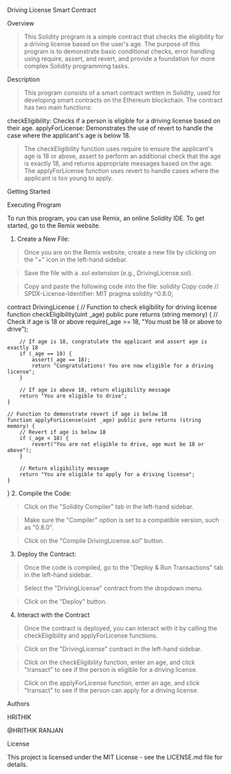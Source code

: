 Driving License Smart Contract

Overview

> This Solidity program is a simple contract that checks the eligibility for a driving license based on the user's age. The purpose of this program is to demonstrate basic conditional checks, error handling using require, assert, and revert, and provide a foundation for more complex Solidity programming tasks.

Description
> This program consists of a smart contract written in Solidity, used for developing smart contracts on the Ethereum blockchain. The contract has two main functions:

checkEligibility: Checks if a person is eligible for a driving license based on their age.
applyForLicense: Demonstrates the use of revert to handle the case where the applicant's age is below 18.
> The checkEligibility function uses require to ensure the applicant's age is 18 or above, assert to perform an additional check that the age is exactly 18, and returns appropriate messages based on the age. The applyForLicense function uses revert to handle cases where the applicant is too young to apply.

Getting Started

Executing Program

To run this program, you can use Remix, an online Solidity IDE. To get started, go to the Remix website.

1. Create a New File:

> Once you are on the Remix website, create a new file by clicking on the "+" icon in the left-hand sidebar.

> Save the file with a .sol extension (e.g., DrivingLicense.sol).

> Copy and paste the following code into the file:
solidity
Copy code
// SPDX-License-Identifier: MIT
pragma solidity ^0.8.0;

contract DrivingLicense {
    // Function to check eligibility for driving license
    function checkEligibility(uint _age) public pure returns (string memory) {
        // Check if age is 18 or above
        require(_age >= 18, "You must be 18 or above to drive");

        // If age is 18, congratulate the applicant and assert age is exactly 18
        if (_age == 18) {
            assert(_age == 18);
            return "Congratulations! You are now eligible for a driving license";
        }

        // If age is above 18, return eligibility message
        return "You are eligible to drive";
    }

    // Function to demonstrate revert if age is below 18
    function applyForLicense(uint _age) public pure returns (string memory) {
        // Revert if age is below 18
        if (_age < 18) {
            revert("You are not eligible to drive, age must be 18 or above");
        }

        // Return eligibility message
        return "You are eligible to apply for a driving license";
    }
}
2. Compile the Code:

> Click on the "Solidity Compiler" tab in the left-hand sidebar.

> Make sure the "Compiler" option is set to a compatible version, such as "0.8.0".

> Click on the "Compile DrivingLicense.sol" button.

3. Deploy the Contract:

> Once the code is compiled, go to the "Deploy & Run Transactions" tab in the left-hand sidebar.

> Select the "DrivingLicense" contract from the dropdown menu.

> Click on the "Deploy" button.

4. Interact with the Contract

> Once the contract is deployed, you can interact with it by calling the checkEligibility and applyForLicense functions.

> Click on the "DrivingLicense" contract in the left-hand sidebar.

> Click on the checkEligibility function, enter an age, and click "transact" to see if the person is eligible for a driving license.

> Click on the applyForLicense function, enter an age, and click "transact" to see if the person can apply for a driving license.

Authors

HRITHIK

@HRITHIK RANJAN

License

This project is licensed under the MIT License - see the LICENSE.md file for details.
